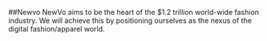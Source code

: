 ##Newvo
NewVo aims to be the heart of the $1.2 trillion world-wide fashion industry. We will achieve this by positioning ourselves as the nexus of the digital fashion/apparel world.


